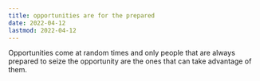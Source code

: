 ```yaml
---
title: opportunities are for the prepared
date: 2022-04-12
lastmod: 2022-04-12
---
```

Opportunities come at random times and only people that are always prepared to seize the opportunity are the ones that can take advantage of them.